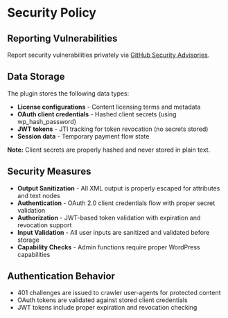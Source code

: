 # Security Policy

## Reporting Vulnerabilities

Report security vulnerabilities privately via [GitHub Security Advisories](https://github.com/Jameswlepage/rsl-wp/security/advisories).

## Data Storage

The plugin stores the following data types:
- **License configurations** - Content licensing terms and metadata
- **OAuth client credentials** - Hashed client secrets (using wp_hash_password)
- **JWT tokens** - JTI tracking for token revocation (no secrets stored)
- **Session data** - Temporary payment flow state

**Note:** Client secrets are properly hashed and never stored in plain text.

## Security Measures

- **Output Sanitization** - All XML output is properly escaped for attributes and text nodes
- **Authentication** - OAuth 2.0 client credentials flow with proper secret validation
- **Authorization** - JWT-based token validation with expiration and revocation support
- **Input Validation** - All user inputs are sanitized and validated before storage
- **Capability Checks** - Admin functions require proper WordPress capabilities

## Authentication Behavior

- 401 challenges are issued to crawler user-agents for protected content
- OAuth tokens are validated against stored client credentials
- JWT tokens include proper expiration and revocation checking